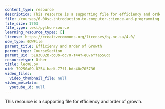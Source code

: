 ```yaml
---
content_type: resource
description: This resource is a supporting file for efficiency and order of growth.
file: /courses/6-00sc-introduction-to-computer-science-and-programming-spring-2011/79250a098254badf77f1bdc40e705736_lec08.py
file_size: 1703
file_type: text/python-source
learning_resource_types: []
license: https://creativecommons.org/licenses/by-nc-sa/4.0/
ocw_type: OCWFile
parent_title: Efficiency and Order of Growth
parent_type: CourseSection
parent_uid: 51a3082b-b50b-dc70-f44f-e076ffa558d6
resourcetype: Other
title: lec08.py
uid: 79250a09-8254-badf-77f1-bdc40e705736
video_files:
  video_thumbnail_file: null
video_metadata:
  youtube_id: null
---
```

This resource is a supporting file for efficiency and order of growth.
